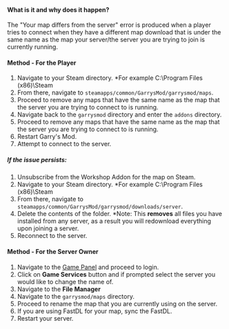 #### What is it and why does it happen?
The "Your map differs from the server" error is produced when a player tries to connect when they have a different map download that is under the same name as the map your server/the server you are trying to join is currently running.

#### Method - For the Player
1. Navigate to your Steam directory.
	*For example C:\Program Files (x86)\Steam
2. From there, navigate to ``steamapps/common/GarrysMod/garrysmod/maps``.
3. Proceed to remove any maps that have the same name as the map that the server you are trying to connect to is running.
3. Navigate back to the ``garrysmod`` directory and enter the ``addons`` directory.
4. Proceed to remove any maps that have the same name as the map that the server you are trying to connect to is running.
5. Restart Garry's Mod.
6. Attempt to connect to the server.

##### If the issue persists:
1. Unsubscribe from the Workshop Addon for the map on Steam.
2. Navigate to your Steam directory.
	*For example C:\Program Files (x86)\Steam
3. From there, navigate to ``steamapps/common/GarrysMod/garrysmod/downloads/server``.
4. Delete the contents of the folder.
	*Note: This **removes** all files you have installed from any server, as a result you will redownload everything upon joining a server.
5. Reconnect to the server.

#### Method - For the Server Owner
1. Navigate to the [Game Panel](https://gamepanel.hexanenetworks.com) and proceed to login.
2. Click on **Game Services** button and if prompted select the server you would like to change the name of.
3. Navigate to the **File Manager**
4. Navigate to the ``garrysmod/maps`` directory.
5. Proceed to rename the map that you are currently using on the server.
6. If you are using FastDL for your map, sync the FastDL.
7. Restart your server.